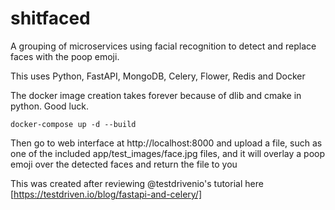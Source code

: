# shitfaced
A grouping of microservices using facial recognition to detect and replace faces with the poop emoji.

This uses Python, FastAPI, MongoDB, Celery, Flower, Redis and Docker

The docker image creation takes forever because of dlib and cmake in python. Good luck.

`docker-compose up -d --build`

Then go to web interface at http://localhost:8000 and upload a file, such as one of the included app/test_images/face.jpg files, and it will overlay a poop emoji over the detected faces and return the file to you

This was created after reviewing @testdrivenio's tutorial here [https://testdriven.io/blog/fastapi-and-celery/]